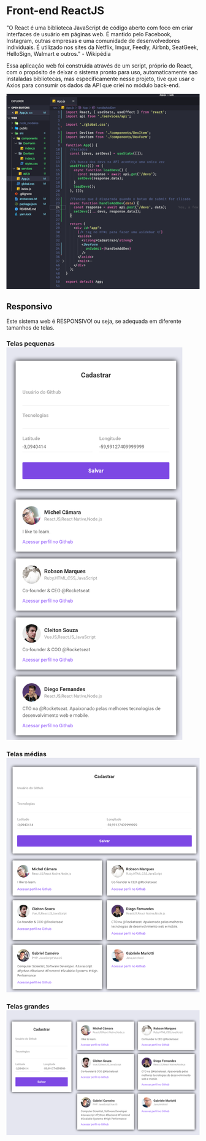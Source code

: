 # Front-end ReactJS
"O React é uma biblioteca JavaScript de código aberto com foco em criar interfaces de usuário em páginas web. É mantido pelo Facebook, Instagram, outras empresas e uma comunidade de desenvolvedores individuais. É utilizado nos sites da Netflix, Imgur, Feedly, Airbnb, SeatGeek, HelloSign, Walmart e outros." - Wikipédia

Essa aplicaçáo web foi construida através de um script, próprio do React, com o propósito de deixar o sistema pronto para uso, automaticamente sao instaladas bibliotecas, mas especificamente nesse projeto, tive que usar o Axios para consumir os dados da API que criei no módulo back-end.

<img  alt="Tela do modulo web" src="./img/codWeb.png"/>

## Responsivo 
Este sistema web é RESPONSIVO! ou seja, se adequada em diferente tamanhos de telas.<br/>
### Telas pequenas<br><img  src="./img/SmallScreens.png"/><br/>
### Telas médias<img  src="./img/MediumScreens.png" /><br/>
### Telas grandes<img  src="./img/devWeb.png" /><br/>
